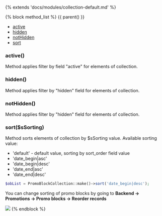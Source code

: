 {% extends 'docs/modules/collection-default.md' %}

{% block method_list %}
{{ parent() }}

* [active](#active)
* [hidden](#hidden)
* [notHidden](#nothidden)
* [sort](#sortssorting)

### active()

Method applies filter by field "active" for elements of collection.

### hidden()

Method applies filter by "hidden" field for elements of collection.

### notHidden()

Method applies filter by "hidden" field for elements of collection.

### sort($sSorting)

Method sorts elements of collection by $sSorting value.
Available sorting value:
  * 'default' - default value, sorting by sort_order field value
  * 'date_begin|asc'
  * 'date_begin|desc'
  * 'date_end|asc'
  * 'date_end|desc'
```php
$obList = PromoBlockCollection::make()->sort('date_begin|desc');
```

You can change sorting of promo blocks by going to **Backend -> Promotions -> Promo blocks -> Reorder records**

![](./../../../assets/images/backend-promo-block-2.png)
{% endblock %}
